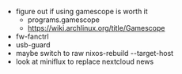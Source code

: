 - figure out if using gamescope is worth it
  - programs.gamescope
  - https://wiki.archlinux.org/title/Gamescope
- fw-fanctrl
- usb-guard
- maybe switch to raw nixos-rebuild --target-host
- look at miniflux to replace nextcloud news
